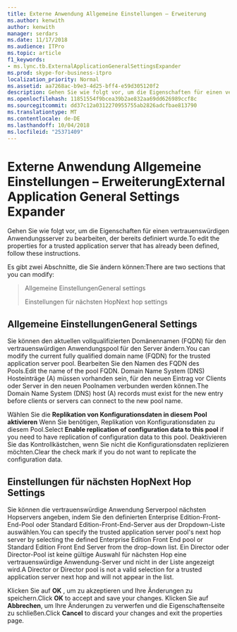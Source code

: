 ```yaml
---
title: Externe Anwendung Allgemeine Einstellungen – Erweiterung
ms.author: kenwith
author: kenwith
manager: serdars
ms.date: 11/17/2018
ms.audience: ITPro
ms.topic: article
f1_keywords:
- ms.lync.tb.ExternalApplicationGeneralSettingsExpander
ms.prod: skype-for-business-itpro
localization_priority: Normal
ms.assetid: aa7268ac-b9e3-4d25-bff4-e59d305120f2
description: Gehen Sie wie folgt vor, um die Eigenschaften für einen vertrauenswürdigen Anwendungsserver zu bearbeiten, der bereits definiert wurde.
ms.openlocfilehash: 11851554f9bcea39b2ae832aa69dd626989ccf8c
ms.sourcegitcommit: dd37c12a0312270955755ab2826adcfbae813790
ms.translationtype: MT
ms.contentlocale: de-DE
ms.lasthandoff: 10/04/2018
ms.locfileid: "25371409"
---
```

# <a name="external-application-general-settings-expander"></a><span data-ttu-id="4eab5-103">Externe Anwendung Allgemeine Einstellungen – Erweiterung</span><span class="sxs-lookup"><span data-stu-id="4eab5-103">External Application General Settings Expander</span></span>
 
<span data-ttu-id="4eab5-104">Gehen Sie wie folgt vor, um die Eigenschaften für einen vertrauenswürdigen Anwendungsserver zu bearbeiten, der bereits definiert wurde.</span><span class="sxs-lookup"><span data-stu-id="4eab5-104">To edit the properties for a trusted application server that has already been defined, follow these instructions.</span></span>
  
<span data-ttu-id="4eab5-105">Es gibt zwei Abschnitte, die Sie ändern können:</span><span class="sxs-lookup"><span data-stu-id="4eab5-105">There are two sections that you can modify:</span></span>
  
> <span data-ttu-id="4eab5-106">Allgemeine Einstellungen</span><span class="sxs-lookup"><span data-stu-id="4eab5-106">General settings</span></span>
> 
> <span data-ttu-id="4eab5-107">Einstellungen für nächsten Hop</span><span class="sxs-lookup"><span data-stu-id="4eab5-107">Next hop settings</span></span>
    
## <a name="general-settings"></a><span data-ttu-id="4eab5-108">Allgemeine Einstellungen</span><span class="sxs-lookup"><span data-stu-id="4eab5-108">General Settings</span></span>

<span data-ttu-id="4eab5-109">Sie können den aktuellen vollqualifizierten Domänennamen (FQDN) für den vertrauenswürdigen Anwendungspool für den Server ändern.</span><span class="sxs-lookup"><span data-stu-id="4eab5-109">You can modify the current fully qualified domain name (FQDN) for the trusted application server pool.</span></span> <span data-ttu-id="4eab5-110">Bearbeiten Sie den Namen des FQDN des Pools.</span><span class="sxs-lookup"><span data-stu-id="4eab5-110">Edit the name of the pool FQDN.</span></span> <span data-ttu-id="4eab5-111">Domain Name System (DNS) Hosteinträge (A) müssen vorhanden sein, für den neuen Eintrag vor Clients oder Server in den neuen Poolnamen verbunden werden können.</span><span class="sxs-lookup"><span data-stu-id="4eab5-111">The Domain Name System (DNS) host (A) records must exist for the new entry before clients or servers can connect to the new pool name.</span></span>
  
<span data-ttu-id="4eab5-112">Wählen Sie die **Replikation von Konfigurationsdaten in diesem Pool aktivieren** Wenn Sie benötigen, Replikation von Konfigurationsdaten zu diesem Pool.</span><span class="sxs-lookup"><span data-stu-id="4eab5-112">Select **Enable replication of configuration data to this pool** if you need to have replication of configuration data to this pool.</span></span> <span data-ttu-id="4eab5-113">Deaktivieren Sie das Kontrollkästchen, wenn Sie nicht die Konfigurationsdaten replizieren möchten.</span><span class="sxs-lookup"><span data-stu-id="4eab5-113">Clear the check mark if you do not want to replicate the configuration data.</span></span>
  
## <a name="next-hop-settings"></a><span data-ttu-id="4eab5-114">Einstellungen für nächsten Hop</span><span class="sxs-lookup"><span data-stu-id="4eab5-114">Next Hop Settings</span></span>

<span data-ttu-id="4eab5-115">Sie können die vertrauenswürdige Anwendung Serverpool nächsten Hopservers angeben, indem Sie den definierten Enterprise Edition-Front-End-Pool oder Standard Edition-Front-End-Server aus der Dropdown-Liste auswählen.</span><span class="sxs-lookup"><span data-stu-id="4eab5-115">You can specify the trusted application server pool's next hop server by selecting the defined Enterprise Edition Front End pool or Standard Edition Front End Server from the drop-down list.</span></span> <span data-ttu-id="4eab5-116">Ein Director oder Director-Pool ist keine gültige Auswahl für nächsten Hop eine vertrauenswürdige Anwendung-Server und nicht in der Liste angezeigt wird.</span><span class="sxs-lookup"><span data-stu-id="4eab5-116">A Director or Director pool is not a valid selection for a trusted application server next hop and will not appear in the list.</span></span>
  


<span data-ttu-id="4eab5-117">Klicken Sie auf **OK** , um zu akzeptieren und Ihre Änderungen zu speichern.</span><span class="sxs-lookup"><span data-stu-id="4eab5-117">Click **OK** to accept and save your changes.</span></span> <span data-ttu-id="4eab5-118">Klicken Sie auf **Abbrechen**, um Ihre Änderungen zu verwerfen und die Eigenschaftenseite zu schließen.</span><span class="sxs-lookup"><span data-stu-id="4eab5-118">Click **Cancel** to discard your changes and exit the properties page.</span></span>
  

